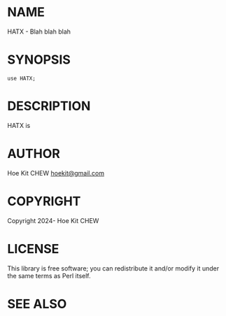 # NAME

HATX - Blah blah blah

# SYNOPSIS

    use HATX;

# DESCRIPTION

HATX is

# AUTHOR

Hoe Kit CHEW <hoekit@gmail.com>

# COPYRIGHT

Copyright 2024- Hoe Kit CHEW

# LICENSE

This library is free software; you can redistribute it and/or modify
it under the same terms as Perl itself.

# SEE ALSO
